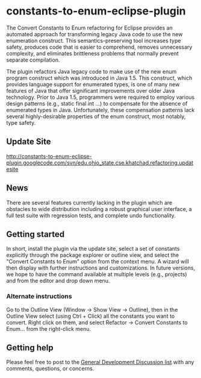 # constants-to-enum-eclipse-plugin

The Convert Constants to Enum refactoring for Eclipse provides an automated approach for transforming legacy Java code to use the new enumeration construct. This semantics-preserving tool increases type safety, produces code that is easier to comprehend, removes unnecessary complexity, and eliminates brittleness problems that normally prevent separate compilation.

The plugin refactors Java legacy code to make use of the new enum program construct which was introduced in Java 1.5. This construct, which provides language support for enumerated types, is one of many new features of Java that offer significant improvements over older Java technology. Prior to Java 1.5, programmers were required to employ various design patterns (e.g., static final int ...) to compensate for the absence of enumerated types in Java. Unfortunately, these compensation patterns lack several highly-desirable properties of the enum construct, most notably, type safety.

## Update Site
http://constants-to-enum-eclipse-plugin.googlecode.com/svn/edu.ohio_state.cse.khatchad.refactoring.updatesite

## News
There are several features currently lacking in the plugin which are obstacles to wide distribution including a robust graphical user interface, a full test suite with regression tests, and complete undo functionality.

## Getting started
In short, install the plugin via the update site, select a set of constants explicitly through the package explorer or outline view, and select the "Convert Constants to Enum" option from the context menu. A wizard will then display with further instructions and customizations. In future versions, we hope to have the command available at multiple levels (e.g., projects) and from the editor and drop down menu.

### Alternate instructions
Go to the Outline View (Window -> Show View -> Outline), then in the Outline View select (using Ctrl + Click) all the constants you want to convert. Right click on them, and select Refactor -> Convert Constants to Enum... from the right-click menu.

## Getting help
Please feel free to post to the [General Development Discussion list](http://groups.google.com/group/convert-constants-to-enum-dev) with any comments, questions, or concerns.
